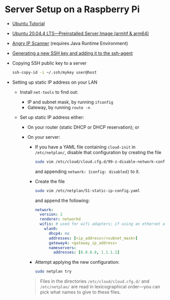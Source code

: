 # Server Setup on a Raspberry Pi

* [Ubuntu Tutorial](https://ubuntu.com/tutorials/how-to-install-ubuntu-on-your-raspberry-pi#2-prepare-the-sd-card)

* [Ubuntu 20.04.4 LTS&mdash;Preinstalled Server Image (armhf & arm64)](https://cdimage.ubuntu.com/releases/20.04/release/)

* [Angry IP Scanner](https://angryip.org/) (requires Java Runtime Environment)

* [Generating a new SSH key and adding it to the ssh-agent](https://docs.github.com/en/authentication/connecting-to-github-with-ssh/generating-a-new-ssh-key-and-adding-it-to-the-ssh-agent)

* Copying SSH public key to a server

  ```sh
  ssh-copy-id -i ~/.ssh/mykey user@host
  ```

* Setting up static IP address on your LAN

  * Install `net-tools` to find out:

    * IP and subnet mask, by running `ifconfig`
    * Gateway, by running `route -n`

  * Set up static IP address either:
  
    * On your router (static DHCP or DHCP reservation); or
    * On your server:

      * If you have a YAML file containing `cloud-init` in `/etc/netplan/`, disable that configuration by creating the file 

        ```sh
        sudo vim /etc/cloud/cloud.cfg.d/99-z-disable-network-config.cfg
        ```

        and appending `network: {config: disabled}` to it.

      * Create the file 

        ```sh
        sudo vim /etc/netplan/51-static-ip-config.yaml
        ```

        and append the following:
        
        ```yaml
        network:
          version: 2
          renderer: networkd
          wifis: # used for wifi adapters; if using an ethernet adapter, change it to `ethernets`
            wlan0:
              dhcp4: no
              addresses: [<ip_address>/<subnet_mask>]
              gateway4: <gateway_ip_address>
              nameservers:
                addresses: [8.8.8.8, 1.1.1.1]
        ```

      * Attempt applying the new configuration:

        ```sh
        sudo netplan try
        ```
      
      > Files in the directories `/etc/cloud/cloud.cfg.d/` and `/etc/netplan/` are read in lexicographical order&mdash;you can pick what names to give to these files.
      

